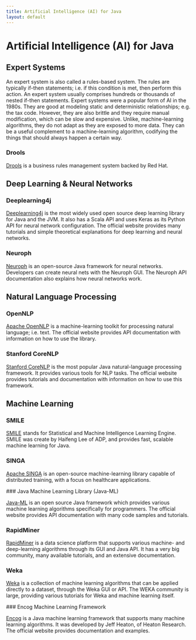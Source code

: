 ```yaml
---
title: Artificial Intelligence (AI) for Java
layout: default
---
```


# Artificial Intelligence (AI) for Java

## Expert Systems

An expert system is also called a rules-based system. The rules are typically if-then statements; i.e. if this condition is met, then perform this action. An expert system usually comprises hundreds or thousands of nested if-then statements. Expert systems were a popular form of AI in the 1980s. They are good at modeling static and deterministic relationships; e.g. the tax code. However, they are also brittle and they require manual modification, which can be slow and expensive. Unlike, machine-learning algorithms, they do not adapt as they are exposed to more data. They can be a useful complement to a machine-learning algorithm, codifying the things that should always happen a certain way. 

### Drools

[Drools](https://www.drools.org/) is a business rules management system backed by Red Hat. 

## Deep Learning & Neural Networks

### Deeplearning4j

[Deeplearning4j](deeplearning4j.org) is the most widely used open source deep learning library for Java and the JVM. It also has a Scala API and uses Keras as its Python API for neural network configuration. The official website provides many tutorials and simple theoretical explanations for deep learning and neural networks.

### Neuroph

[Neuroph](http://neuroph.sourceforge.net/) is an open-source Java framework for neural networks. Developers can create neural nets with the Neuroph GUI. The Neuroph API documentation also explains how neural networks work.

## Natural Language Processing

### OpenNLP

[Apache OpenNLP](https://opennlp.apache.org/) is a machine-learning toolkit for processing natural language; i.e. text. The official website provides API documentation with information on how to use the library.

### Stanford CoreNLP

[Stanford CoreNLP](https://stanfordnlp.github.io/CoreNLP/) is the most popular Java natural-language processing framework. It provides various tools for NLP tasks. The official website provides tutorials and documentation with information on how to use this framework.

## Machine Learning

### SMILE

[SMILE](https://github.com/haifengl/smile) stands for Statistical and Machine Intelligence Learning Engine. SMILE was create by Haifeng Lee of ADP, and provides fast, scalable machine learning for Java. 

### SINGA

[Apache SINGA](https://singa.incubator.apache.org/en/index.html) is an open-source machine-learning library capable of distributed training, with a focus on healthcare applications. 

### Java Machine Learning Library (Java-ML)

[Java-ML](http://java-ml.sourceforge.net/) is an open source Java framework which provides various machine learning algorithms specifically for programmers. The official website provides API documentation with many code samples and tutorials.

### RapidMiner

[RapidMiner](https://rapidminer.com/) is a data science platform that supports various machine- and deep-learning algorithms through its GUI and Java API. It has a very big community, many available tutorials, and an extensive documentation.

### Weka 

[Weka](http://www.cs.waikato.ac.nz/ml/weka/) is a collection of machine learning algorithms that can be applied directly to a dataset, through the Weka GUI or API. The WEKA community is large, providing various tutorials for Weka and machine learning itself.

### Encog Machine Learning Framework

[Encog](http://www.heatonresearch.com/encog/) is a Java machine learning framework that supports many machine learning algorithms. It was developed by Jeff Heaton, of Heaton Research. The official website provides documentation and examples.

